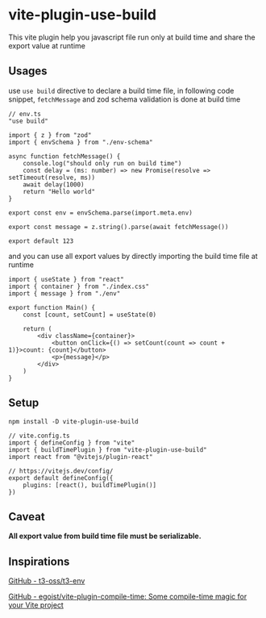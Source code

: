 # vite-plugin-use-build

This vite plugin help you javascript file run only at build time and share the export value at runtime 

## Usages

use `use build` directive to declare a build time file, in following code snippet, `fetchMessage` and zod schema validation is done at build time

```tsx
// env.ts
"use build"

import { z } from "zod"
import { envSchema } from "./env-schema"

async function fetchMessage() {
    console.log("should only run on build time")
    const delay = (ms: number) => new Promise(resolve => setTimeout(resolve, ms))
    await delay(1000)
    return "Hello world"
}

export const env = envSchema.parse(import.meta.env)

export const message = z.string().parse(await fetchMessage())

export default 123
```

and you can use all export values by directly importing the build time file at runtime

```tsx
import { useState } from "react"
import { container } from "./index.css"
import { message } from "./env"

export function Main() {
    const [count, setCount] = useState(0)

    return (
        <div className={container}>
            <button onClick={() => setCount(count => count + 1)}>count: {count}</button>
            <p>{message}</p>
        </div>
    )
}
```

## Setup

```shell
npm install -D vite-plugin-use-build
```

```tsx
// vite.config.ts
import { defineConfig } from "vite"
import { buildTimePlugin } from "vite-plugin-use-build"
import react from "@vitejs/plugin-react"

// https://vitejs.dev/config/
export default defineConfig({
    plugins: [react(), buildTimePlugin()]
})
```

## Caveat

**All export value from build time file must be serializable.**

## Inspirations

[GitHub - t3-oss/t3-env](https://github.com/t3-oss/t3-env)

[GitHub - egoist/vite-plugin-compile-time: Some compile-time magic for your Vite project](https://github.com/egoist/vite-plugin-compile-time)

